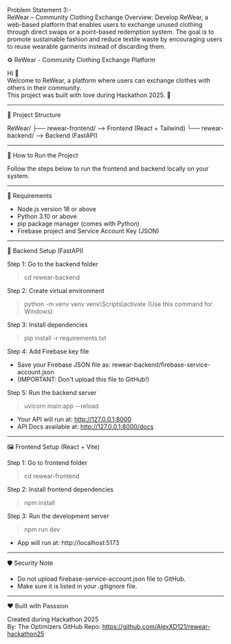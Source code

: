 
Problem Statement 3:-   
ReWear – Community Clothing Exchange 
Overview: 
Develop ReWear, a web-based platform that enables users to exchange unused clothing 
through direct swaps or a point-based redemption system. The goal is to promote sustainable 
fashion and reduce textile waste by encouraging users to reuse wearable garments instead of 
discarding them. 



♻️ ReWear - Community Clothing Exchange Platform

Hi 👋  
Welcome to ReWear, a platform where users can exchange clothes with others in their community.  
This project was built with love during Hackathon 2025. 🚀

------------------------------------------------------------

📁 Project Structure

ReWear/
├── rewear-frontend/    --> Frontend (React + Tailwind)
└── rewear-backend/     --> Backend (FastAPI)

------------------------------------------------------------

🚀 How to Run the Project

Follow the steps below to run the frontend and backend locally on your system.

------------------------------------------------------------

🧠 Requirements

- Node.js version 18 or above
- Python 3.10 or above
- pip package manager (comes with Python)
- Firebase project and Service Account Key (JSON)

------------------------------------------------------------

🔧 Backend Setup (FastAPI)

Step 1: Go to the backend folder
> cd rewear-backend

Step 2: Create virtual environment
> python -m venv venv
> venv\Scripts\activate    (Use this command for Windows)

Step 3: Install dependencies
> pip install -r requirements.txt

Step 4: Add Firebase key file
- Save your Firebase JSON file as:
  rewear-backend/firebase-service-account.json
- (IMPORTANT: Don't upload this file to GitHub!)

Step 5: Run the backend server
> uvicorn main:app --reload

- Your API will run at: http://127.0.0.1:8000
- API Docs available at: http://127.0.0.1:8000/docs

------------------------------------------------------------

🖼️ Frontend Setup (React + Vite)

Step 1: Go to frontend folder
> cd rewear-frontend

Step 2: Install frontend dependencies
> npm install

Step 3: Run the development server
> npm run dev

- App will run at: http://localhost:5173

------------------------------------------------------------

🛡️ Security Note

- Do not upload firebase-service-account.json file to GitHub.
- Make sure it is listed in your .gitignore file.

------------------------------------------------------------

❤️ Built with Passsion

Created during Hackathon 2025  
By: The Optimizers
GitHub Repo: https://github.com/AlexXD121/rewear-hackathon25

